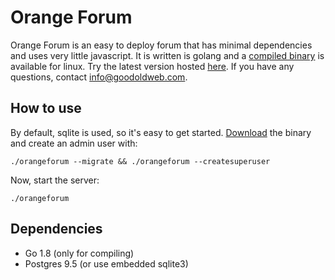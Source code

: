 Orange Forum
============

Orange Forum is an easy to deploy forum that has minimal dependencies and uses very little javascript. It is written is golang and a [compiled binary](https://github.com/s-gv/orangeforum/releases) is available for linux. Try the latest version hosted [here](https://groups.goodoldweb.com/). If you have any questions, contact [info@goodoldweb.com](mailto:info@goodoldweb.com).


How to use
----------

By default, sqlite is used, so it's easy to get started. [Download](https://github.com/s-gv/orangeforum/releases) the binary and create an admin user with:

```
./orangeforum --migrate && ./orangeforum --createsuperuser
```

Now, start the server:

```
./orangeforum
```

Dependencies
------------

- Go 1.8 (only for compiling)
- Postgres 9.5 (or use embedded sqlite3)
